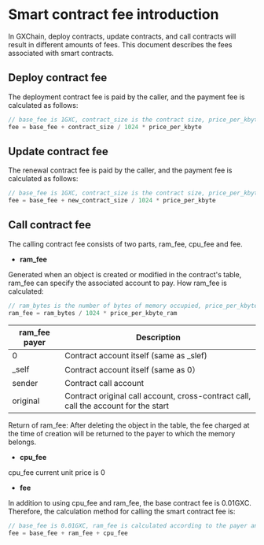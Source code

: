 # Smart contract fee introduction

In GXChain, deploy contracts, update contracts, and call contracts will result in different amounts of fees. This document describes the fees associated with smart contracts.

## Deploy contract fee

The deployment contract fee is paid by the caller, and the payment fee is calculated as follows:

```cpp
// base_fee is 1GXC, contract_size is the contract size, price_per_kbyte is the cost of 1kb ram, currently 1GXC
fee = base_fee + contract_size / 1024 * price_per_kbyte
```

## Update contract fee

The renewal contract fee is paid by the caller, and the payment fee is calculated as follows:

```cpp
// base_fee is 1GXC, contract_size is the contract size, price_per_kbyte is the cost of 1kb ram, currently 1GXC
fee = base_fee + new_contract_size / 1024 * price_per_kbyte
```

## Call contract fee

The calling contract fee consists of two parts, ram_fee, cpu_fee and fee.

- **ram_fee**

Generated when an object is created or modified in the contract's table, ram_fee can specify the associated account to pay. How ram_fee is calculated:

```cpp
// ram_bytes is the number of bytes of memory occupied, price_per_kbyte_ram is the cost of 1kb ram, currently 0.5GXC
ram_fee = ram_bytes / 1024 * price_per_kbyte_ram 
```

| ram_fee payer | Description |
| --- | --- | 
| 0 | Contract account itself (same as \_slef) |
| \_self | Contract account itself (same as 0） |
| sender | Contract call account |
| original | Contract original call account, cross-contract call, call the account for the start |

Return of ram_fee: After deleting the object in the table, the fee charged at the time of creation will be returned to the payer to which the memory belongs.

- **cpu_fee**

cpu_fee current unit price is 0

- **fee**

In addition to using cpu_fee and ram_fee, the base contract fee is 0.01GXC. Therefore, the calculation method for calling the smart contract fee is:

```cpp
// base_fee is 0.01GXC, ram_fee is calculated according to the payer and occupied memory, cpu_fee is 0
fee = base_fee + ram_fee + cpu_fee
```
